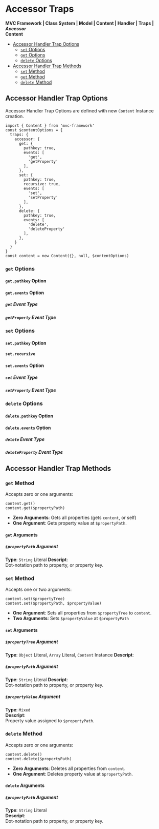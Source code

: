 # Accessor Traps
**MVC Framework \| Class System \| Model \| Content \| Handler \| Traps \| *Accessor***  
**Content**  
 - [Accessor Handler Trap Options]()
   - [`set` Options]()
   - [`get` Options]()
   - [`delete` Options]()
 - [Accessor Handler Trap Methods]()
   - [`set` Method]()
   - [`get` Method]()
   - [`delete` Method]()

## Accessor Handler Trap Options
Accessor Handler Trap Options are defined with new `Content` Instance creation. 
```
import { Content } from 'mvc-framework'
const $contentOptions = {
  traps: {
    accessor: {
      get: {
        pathkey: true,
        events: [
          'get',
          'getProperty'
        ],
      },
      set: {
        pathkey: true,
        recursive: true,
        events: [
          'set',
          'setProperty'
        ],
      },
      delete: {
        pathkey: true,
        events: [
          'delete',
          'deleteProperty'
        ],
      },
    }
  }
}
const content = new Content({}, null, $contentOptions)
```
### `get` Options
#### `get.pathkey` Option
#### `get.events` Option
##### `get` Event Type
##### `getProperty` Event Type


### `set` Options
#### `set.pathkey` Option
#### `set.recursive`
#### `set.events` Option
##### `set` Event Type
##### `setProperty` Event Type


### `delete` Options
#### `delete.pathkey` Option
#### `delete.events` Option
##### `delete` Event Type
##### `deleteProperty` Event Type


## Accessor Handler Trap Methods
### `get` Method
Accepts zero or one arguments:  
```
content.get()
content.get($propertyPath)
```
 - **Zero Arguments**: Gets all properties (gets `content`, or self)  
 - **One Argument**: Gets property value at `$propertyPath`.  
#### `get` Arguments
##### `$propertyPath` Argument
**Type**: `String` Literal
**Descript**:  
Dot-notation path to property, or property key.  


### `set` Method
Accepts one or two arguments:  
```
content.set($propertyTree)
content.set($propertyPath, $propertyValue)
```
 - **One Argument**: Sets all properties from `$propertyTree` to `content`.  
 - **Two Arguments**: Sets `$propertyValue` at `$propertyPath`  
#### `set` Arguments
##### `$propertyTree` Argument
**Type**: `Object` Literal, `Array` Literal, `Content` Instance
**Descript**: 
##### `$propertyPath` Argument
**Type**: `String` Literal
**Descript**:  
Dot-notation path to property, or property key.  
##### `$propertyValue` Argument
**Type**: `Mixed`  
**Descript**:  
Property value assigned to `$propertyPath`.  


### `delete` Method
Accepts zero or one arguments:  
```
content.delete()
content.delete($propertyPath)
```
 - **Zero Arguments**: Deletes all properties from `content`.  
 - **One Argument**: Deletes property value at `$propertyPath`.  
#### `delete` Arguments
##### `$propertyPath` Argument
**Type**: `String` Literal  
**Descript**:  
Dot-notation path to property, or property key.  
